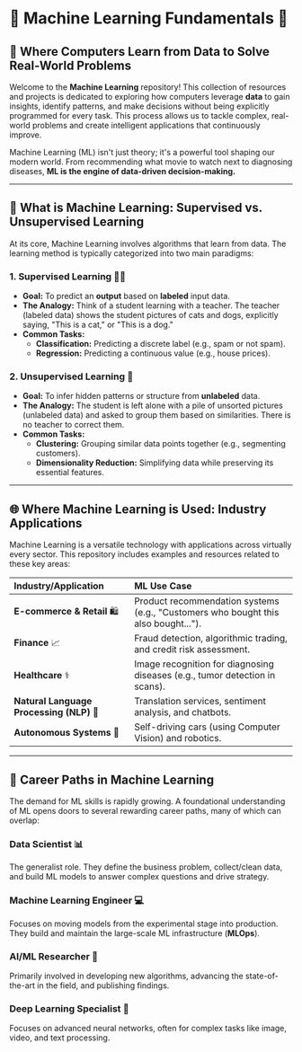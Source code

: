 # 🤖 Machine Learning Fundamentals 🧠

## 🌟 Where Computers Learn from Data to Solve Real-World Problems

Welcome to the **Machine Learning** repository! This collection of resources and projects is dedicated to exploring how computers leverage **data** to gain insights, identify patterns, and make decisions without being explicitly programmed for every task. This process allows us to tackle complex, real-world problems and create intelligent applications that continuously improve.

Machine Learning (ML) isn't just theory; it's a powerful tool shaping our modern world. From recommending what movie to watch next to diagnosing diseases, **ML is the engine of data-driven decision-making.**

---

## 🔬 What is Machine Learning: Supervised vs. Unsupervised Learning

At its core, Machine Learning involves algorithms that learn from data. The learning method is typically categorized into two main paradigms:

### 1. Supervised Learning 🧑‍🏫

* **Goal:** To predict an **output** based on **labeled** input data.
* **The Analogy:** Think of a student learning with a teacher. The teacher (labeled data) shows the student pictures of cats and dogs, explicitly saying, "This is a cat," or "This is a dog."
* **Common Tasks:**
    * **Classification:** Predicting a discrete label (e.g., spam or not spam).
    * **Regression:** Predicting a continuous value (e.g., house prices).

### 2. Unsupervised Learning 🧩

* **Goal:** To infer hidden patterns or structure from **unlabeled** data.
* **The Analogy:** The student is left alone with a pile of unsorted pictures (unlabeled data) and asked to group them based on similarities. There is no teacher to correct them.
* **Common Tasks:**
    * **Clustering:** Grouping similar data points together (e.g., segmenting customers).
    * **Dimensionality Reduction:** Simplifying data while preserving its essential features.

---

## 🌐 Where Machine Learning is Used: Industry Applications

Machine Learning is a versatile technology with applications across virtually every sector. This repository includes examples and resources related to these key areas:

| Industry/Application | ML Use Case |
| :--- | :--- |
| **E-commerce & Retail** 🛍️ | Product recommendation systems (e.g., "Customers who bought this also bought..."). |
| **Finance** 📈 | Fraud detection, algorithmic trading, and credit risk assessment. |
| **Healthcare** ⚕️ | Image recognition for diagnosing diseases (e.g., tumor detection in scans). |
| **Natural Language Processing (NLP)** 💬 | Translation services, sentiment analysis, and chatbots. |
| **Autonomous Systems** 🚗 | Self-driving cars (using Computer Vision) and robotics. |

---

## 🚀 Career Paths in Machine Learning

The demand for ML skills is rapidly growing. A foundational understanding of ML opens doors to several rewarding career paths, many of which can overlap:

### Data Scientist 📊
The generalist role. They define the business problem, collect/clean data, and build ML models to answer complex questions and drive strategy.

### Machine Learning Engineer 💻
Focuses on moving models from the experimental stage into production. They build and maintain the large-scale ML infrastructure (**MLOps**).

### AI/ML Researcher 🧪
Primarily involved in developing new algorithms, advancing the state-of-the-art in the field, and publishing findings.

### Deep Learning Specialist 🧠
Focuses on advanced neural networks, often for complex tasks like image, video, and text processing.
